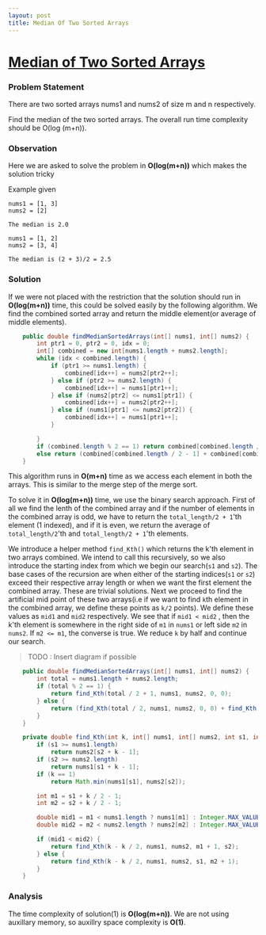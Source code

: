 ```yaml
---
layout: post
title: Median Of Two Sorted Arrays
---
```

# [Median of Two Sorted Arrays](https://leetcode.com/problems/median-of-two-sorted-arrays/)

### Problem Statement

There are two sorted arrays nums1 and nums2 of size m and n respectively.

Find the median of the two sorted arrays. The overall run time complexity should be O(log (m+n)).

### Observation

Here we are asked to solve the problem in __O(log(m+n))__ which makes the solution tricky

Example given 

````
nums1 = [1, 3]
nums2 = [2]

The median is 2.0
````

````
nums1 = [1, 2]
nums2 = [3, 4]

The median is (2 + 3)/2 = 2.5
````

### Solution

If we were not placed with the restriction that the solution should run in __O(log(m+n))__ time, this could be solved easily by the following algorithm. We find the combined sorted array and return the middle element(or average of middle elements).


```java
    public double findMedianSortedArrays(int[] nums1, int[] nums2) {
        int ptr1 = 0, ptr2 = 0, idx = 0;
        int[] combined = new int[nums1.length + nums2.length];
        while (idx < combined.length) {
            if (ptr1 >= nums1.length) {
                combined[idx++] = nums2[ptr2++];
            } else if (ptr2 >= nums2.length) {
                combined[idx++] = nums1[ptr1++];
            } else if (nums2[ptr2] <= nums1[ptr1]) {
                combined[idx++] = nums2[ptr2++];
            } else if (nums1[ptr1] <= nums2[ptr2]) {
                combined[idx++] = nums1[ptr1++];
            }

        }
        if (combined.length % 2 == 1) return combined[combined.length / 2];
        else return (combined[combined.length / 2 - 1] + combined[combined.length / 2]) / 2.0;
    }

```
This algorithm runs in __O(m+n)__ time as we access each element in both the arrays. This is similar to the merge step of the merge sort.

To solve it in __O(log(m+n))__ time, we use the binary search approach. First of all we find the lenth of the combined array and if the number of elements in the combined array is odd, we have to return the `total_length/2 + 1`'th element (1 indexed), and if it is even, we return the average of `total_length/2`'th and `total_length/2 + 1`'th elements.
 
We introduce a helper method `find_Kth()` which returns the k'th element in two arrays combined. We intend to call this recursively, so we also introduce the starting index from which we begin our search(`s1` and `s2`). The base cases of the recursion are when either of the starting indices(`s1` or `s2`) exceed their respective array length or when we want the first element the combined array. These are trivial solutions. Next we proceed to find the artificial mid point of these two arrays(i.e if we want to find `k`th element in the combined array, we define these points as `k/2` points). We define these values as `mid1` and `mid2` respectively. We see that if `mid1 < mid2` , then the k'th element is somewhere in the right side of `m1` in `nums1` or left side `m2` in `nums2`. If `m2 <= m1`, the converse is true. We reduce `k` by half and continue our search. 
   
> TODO : Insert diagram if possible

 
 
  
```java
    public double findMedianSortedArrays(int[] nums1, int[] nums2) {
        int total = nums1.length + nums2.length;
        if (total % 2 == 1) {
            return find_Kth(total / 2 + 1, nums1, nums2, 0, 0);
        } else {
            return (find_Kth(total / 2, nums1, nums2, 0, 0) + find_Kth(total / 2 + 1, nums1, nums2, 0, 0)) / 2.0;
        }
    }

    private double find_Kth(int k, int[] nums1, int[] nums2, int s1, int s2) {
        if (s1 >= nums1.length)
            return nums2[s2 + k - 1];
        if (s2 >= nums2.length)
            return nums1[s1 + k - 1];
        if (k == 1)
            return Math.min(nums1[s1], nums2[s2]);

        int m1 = s1 + k / 2 - 1;
        int m2 = s2 + k / 2 - 1;

        double mid1 = m1 < nums1.length ? nums1[m1] : Integer.MAX_VALUE;
        double mid2 = m2 < nums2.length ? nums2[m2] : Integer.MAX_VALUE;

        if (mid1 < mid2) {
            return find_Kth(k - k / 2, nums1, nums2, m1 + 1, s2);
        } else {
            return find_Kth(k - k / 2, nums1, nums2, s1, m2 + 1);
        }
    }

```

### Analysis

The time complexity of solution(1) is __O(log(m+n))__. We are not using auxillary memory, so auxillry space complexity is __O(1)__.